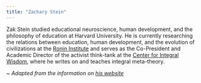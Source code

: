 ```yaml
---
title: "Zachary Stein"
---
```


Zak Stein studied educational neuroscience, human development, and the philosophy of education at Harvard University. He is currently researching the relations between education, human development, and the evolution of civilizations at the [Ronin Institute](https://ronininstitute.org/) and serves as the Co-President and Academic Director of the activist think-tank at the [Center for Integral Wisdom](https://centerforintegralwisdom.org/), where he writes on and teaches integral meta-theory.

_~ Adapted from the information on [his website](http://www.zakstein.org/about.html)_